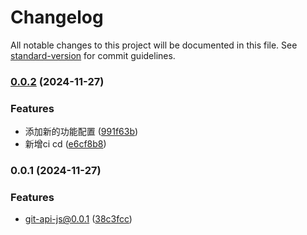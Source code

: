 

# Changelog

All notable changes to this project will be documented in this file. See [standard-version](https://github.com/conventional-changelog/standard-version) for commit guidelines.

### [0.0.2](https://github.com/ChYuanJinlin/gen-api-js/compare/v0.0.1...v0.0.2) (2024-11-27)


### Features

* 添加新的功能配置 ([991f63b](https://github.com/ChYuanJinlin/gen-api-js/commit/991f63b60fcdff1fdac2f2e4895e0588758a5b87))
* 新增ci cd ([e6cf8b8](https://github.com/ChYuanJinlin/gen-api-js/commit/e6cf8b862b350e188553c2e994229fb4392f6d57))

### 0.0.1 (2024-11-27)


### Features

* git-api-js@0.0.1 ([38c3fcc](https://github.com/ChYuanJinlin/gen-yapi/commit/38c3fccb931ea8ee3da017df2962ecc0f36917df))
